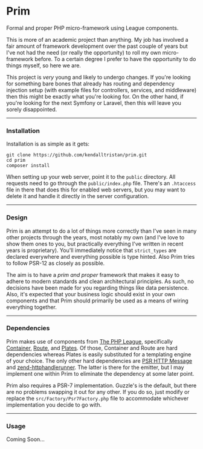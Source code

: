 # Prim
Formal and proper PHP micro-framework using League components.

This is more of an academic project than anything. My job has involved a fair amount of framework development over the past couple of years but I've not had the need (or really the opportunity) to roll my own micro-framework before. To a certain degree I prefer to have the opportunity to do things myself, so here we are.

This project is *very* young and likely to undergo changes. If you're looking for something bare bones that already has routing and dependency injection setup (with example files for controllers, services, and middleware) then this might be exactly what you're looking for. On the other hand, if you're looking for the next Symfony or Laravel, then this will leave you sorely disappointed.

---
### Installation

Installation is as simple as it gets:

```
git clone https://github.com/kendalltristan/prim.git
cd prim
composer install
```

When setting up your web server, point it to the `public` directory. All requests need to go through the `public/index.php` file. There's an `.htaccess` file in there that does this for enabled web servers, but you may want to delete it and handle it directly in the server configuration.

---
### Design

Prim is an attempt to do a lot of things more correctly than I've seen in many other projects through the years, most notably my own (and I've love to show them ones to you, but practically everything I've written in recent years is proprietary). You'll immediately notice that `strict_types` are declared everywhere and everything possible is type hinted. Also Prim tries to follow PSR-12 as closely as possible.

The aim is to have a *prim and proper* framework that makes it easy to adhere to modern standards and clean architectural principles. As such, no decisions have been made for you regarding things like data persistence. Also, it's expected that your business logic should exist in your own components and that Prim should primarily be used as a means of wiring everything together.

---
### Dependencies

Prim makes use of components from [The PHP League](https://thephpleague.com/), specifically [Container](https://container.thephpleague.com/), [Route](https://route.thephpleague.com/), and [Plates](http://platesphp.com/). Of those, Container and Route are hard dependencies whereas Plates is easily substituted for a templating engine of your choice. The only other hard dependencies are [PSR HTTP Message](https://github.com/php-fig/http-message) and [zend-httphandlerunner](https://docs.zendframework.com/zend-httphandlerrunner/). The latter is there for the emitter, but I may implement one within Prim to eliminate the dependency at some later point.

Prim also requires a PSR-7 implementation. Guzzle's is the default, but there are no problems swapping it out for any other. If you do so, just modify or replace the `src/Factory/Psr7Factory.php` file to accommodate whichever implementation you decide to go with.

---
### Usage

Coming Soon...
